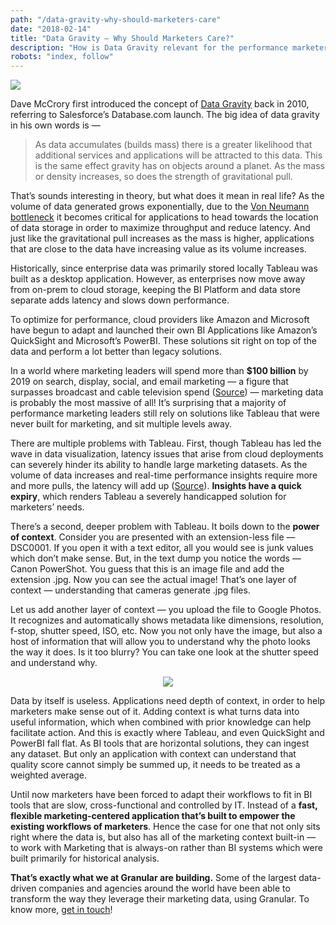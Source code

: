 ```yaml
---
path: "/data-gravity-why-should-marketers-care"
date: "2018-02-14"
title: "Data Gravity — Why Should Marketers Care?"
description: "How is Data Gravity relevant for the performance marketers of today? Can generic BI tools keep up with vertical solutions?"
robots: "index, follow"
---
```


![](https://cdn-images-1.medium.com/max/1600/0*7cOtiIi_TFdMZZau.)

Dave McCrory first introduced the concept of [Data
Gravity](https://blog.mccrory.me/2010/12/07/data-gravity-in-the-clouds/) back in
2010, referring to Salesforce’s Database.com launch. The big idea of data
gravity in his own words is —

> As data accumulates (builds mass) there is a greater likelihood that additional
> services and applications will be attracted to this data. This is the same
> effect gravity has on objects around a planet. As the mass or density increases,
> so does the strength of gravitational pull.

That’s sounds interesting in theory, but what does it mean in real life? As the
volume of data generated grows exponentially, due to the [Von Neumann
bottleneck](http://wiki.c2.com/?VonNeumannBottleneck) it becomes critical for
applications to head towards the location of data storage in order to maximize
throughput and reduce latency. And just like the gravitational pull increases as
the mass is higher, applications that are close to the data have increasing
value as its volume increases.

Historically, since enterprise data was primarily stored locally Tableau was
built as a desktop application. However, as enterprises now move away from
on-prem to cloud storage, keeping the BI Platform and data store separate adds
latency and slows down performance.

To optimize for performance, cloud providers like Amazon and Microsoft have
begun to adapt and launched their own BI Applications like Amazon’s QuickSight
and Microsoft’s PowerBI. These solutions sit right on top of the data and
perform a lot better than legacy solutions.

In a world where marketing leaders will spend more than **$100 billion** by 2019
on search, display, social, and email marketing — a figure that surpasses
broadcast and cable television spend
([Source](https://www.recode.net/2014/11/17/12064372/the-marketing-industry-has-a-big-data-problem))
— marketing data is probably the most massive of all! It’s surprising that a
majority of performance marketing leaders still rely on solutions like Tableau
that were never built for marketing, and sit multiple levels away.

There are multiple problems with Tableau. First, though Tableau has led the wave
in data visualization, latency issues that arise from cloud deployments can
severely hinder its ability to handle large marketing datasets. As the volume of
data increases and real-time performance insights require more and more pulls,
the latency will add up
([Source](https://rctom.hbs.org/submission/too-much-data-strikes-a-blow-to-tableau/)).
**Insights have a quick expiry**, which renders Tableau a severely handicapped
solution for marketers’ needs.

There’s a second, deeper problem with Tableau. It boils down to the **power of
context**. Consider you are presented with an extension-less file — DSC0001. If
you open it with a text editor, all you would see is junk values which don’t
make sense. But, in the text dump you notice the words — Canon PowerShot. You
guess that this is an image file and add the extension .jpg. Now you can see the
actual image! That’s one layer of context — understanding that cameras generate
.jpg files.

Let us add another layer of context — you upload the file to Google Photos. It
recognizes and automatically shows metadata like dimensions, resolution, f-stop,
shutter speed, ISO, etc. Now you not only have the image, but also a host of
information that will allow you to understand why the photo looks the way it
does. Is it too blurry? You can take one look at the shutter speed and
understand why.

<center>
<img src="https://cdn-images-1.medium.com/max/1600/0*3zg8iNZVAs9vYWFy." />
</center>

Data by itself is useless. Applications need depth of context, in order to help
marketers make sense out of it. Adding context is what turns data into useful
information, which when combined with prior knowledge can help facilitate
action. And this is exactly where Tableau, and even QuickSight and PowerBI fall
flat. As BI tools that are horizontal solutions, they can ingest any dataset.
But only an application with context can understand that quality score cannot
simply be summed up, it needs to be treated as a weighted average.

Until now marketers have been forced to adapt their workflows to fit in BI tools
that are slow, cross-functional and controlled by IT. Instead of a **fast,
flexible marketing-centered application that’s built to empower the existing
workflows of marketers**. Hence the case for one that not only sits right where
the data is, but also has all of the marketing context built-in — to work with
Marketing that is always-on rather than BI systems which were built primarily
for historical analysis.

**That’s exactly what we at Granular are building.** Some of the largest
data-driven companies and agencies around the world have been able to transform
the way they leverage their marketing data, using Granular. To know more, [get
in touch](mailto:sales@granularhq.com)!
